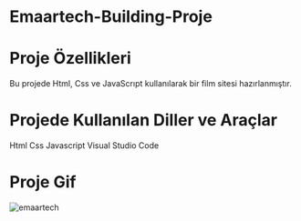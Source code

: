 # Emaartech-Building-Proje
# Proje Özellikleri
Bu projede Html, Css ve JavaScrıpt kullanılarak bir film sitesi hazırlanmıştır.

# Projede Kullanılan Diller ve Araçlar
Html 
Css 
Javascript 
Visual Studio Code

# Proje Gif 
![emaartech](https://github.com/user-attachments/assets/5a197339-d460-4b07-b7cb-1a1bdb1398fa)


